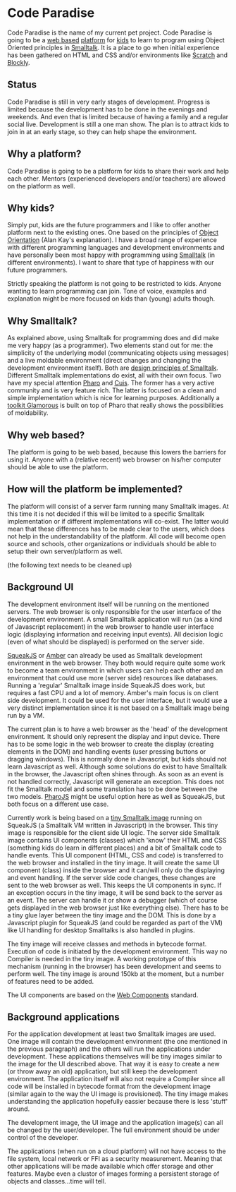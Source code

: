 # Code Paradise

Code Paradise is the name of my current pet project. Code Paradise is going to be a [web based](#web-based) [platform](#platform) for [kids](#kids) to learn to program using Object Oriented principles in [Smalltalk](#Smalltalk). It is a place to go when initial experience has been gathered on HTML and CSS and/or environments like [Scratch](https://scratch.mit.edu) and [Blockly](https://developers.google.com/blockly/).

## Status

Code Paradise is still in very early stages of development. Progress is limited because the development has to be done in the evenings and weekends. And even that is limited because of having a family and a regular social live. Development is still a one man show. The plan is to attract kids to join in at an early stage, so they can help shape the environment.

## <a name="platform">Why a platform?</a>

Code Paradise is going to be a platform for kids to share their work and help each other. Mentors (experienced developers and/or teachers) are allowed on the platform as well.

## <a name="kids">Why kids?</a>

Simply put, kids are the future programmers and I like to offer another platform next to the existing ones. One based on the principles of [Object Orientation](http://www.purl.org/stefan_ram/pub/doc_kay_oop_en) (Alan Kay's explanation). I have a broad range of experience with different programming languages and development environments and have personally been most happy with programming using [Smalltalk](#Smalltalk) (in different environments). I want to share that type of happiness with our future programmers.

Strictly speaking the platform is not going to be restricted to kids. Anyone wanting to learn programming can join. Tone of voice, examples and explanation might be more focused on kids than (young) adults though.

## <a name="Smalltalk">Why Smalltalk?</a>

As explained above, using Smalltalk for programming does and did make me very happy (as a programmer). Two elements stand out for me: the simplicity of the underlying model (communicating objects using messages) and a live moldable environment (direct changes and changing the development environment itself). Both are [design principles of Smalltalk](http://www.cs.virginia.edu/~evans/cs655/readings/smalltalk.html). Different Smalltalk implementations do exist, all with their own focus. Two have my special attention [Pharo](https://www.pharo.org) and [Cuis](https://github.com/Cuis-Smalltalk/Cuis-Smalltalk-Dev). The former has a very active community and is very feature rich. The latter is focused on a clean and simple implementation which is nice for learning purposes. Additionally a [toolkit Glamorous](https://gtoolkit.com) is built on top of Pharo that really shows the possibilities of moldability.

## <a name="web-based">Why web based?</a>

The platform is going to be web based, because this lowers the barriers for using it. Anyone with a (relative recent) web browser on his/her computer should be able to use the platform.

## <a name="implementation">How will the platform be implemented?</a>

The platform will consist of a server farm running many Smalltalk images. At this time it is not decided if this will be limited to a specific Smalltalk implementation or if different implementations will co-exist. The latter would mean that these differences has to be made clear to the users, which does not help in the understandability of the platform. All code will become open source and schools, other organizations or individuals should be able to setup their own server/platform as well.

(the following text needs to be cleaned up)

## Background UI

The development environment itself will be running on the mentioned servers. The web browser is only responsible for the user interface of the development environment. A small Smalltalk application will run (as a kind of Javascript replacement) in the web browser to handle user interface logic (displaying information and receiving input events). All decision logic (even of what should be displayed) is performed on the server side.

[SqueakJS](https://squeak.js.org) or [Amber](https://amber-lang.net) can already be used as Smalltalk development environment in the web browser. They both would require quite some work to become a team environment in which users can help each other and an environment that could use more (server side) resources like databases. Running a 'regular' Smalltalk image inside SqueakJS does work, but requires a fast CPU and a lot of memory. Amber's main focus is on client side development. It could be used for the user interface, but it would use a very distinct implementation since it is not based on a Smalltalk image being run by a VM.

The current plan is to have a web browser as the 'head' of the development environment. It should only represent the display and input device. There has to be some logic in the web browser to create the display (creating elements in the DOM) and handling events (user pressing buttons or dragging windows). This is normally done in Javascript, but kids should not learn Javascript as well. Although some solutions do exist to have Smalltalk in the browser, the Javascript often shines through. As soon as an event is not handled correctly, Javascript will generate an exception. This does not fit the Smalltalk model and some translation has to be done between the two models. [PharoJS](https://pharojs.github.io) might be useful option here as well as SqueakJS, but both focus on a different use case.

Currently work is being based on a [tiny Smalltalk image](https://github.com/carolahp/pharo/tree/candle) running on SqueakJS (a Smalltalk VM written in Javascript) in the browser. This tiny image is responsible for the client side UI logic. The server side Smalltalk image contains UI components (classes) which 'know' their HTML and CSS (something kids do learn in different places) and a bit of Smalltalk code to handle events. This UI component (HTML, CSS and code) is transferred to the web browser and installed in the tiny image. It will create the same UI component (class) inside the browser and it can/will only do the displaying and event handling. If the server side code changes, these changes are sent to the web browser as well. This keeps the UI components in sync. If an exception occurs in the tiny image, it will be send back to the server as an event. The server can handle it or show a debugger (which of course gets displayed in the web browser just like everything else). There has to be a tiny glue layer between the tiny image and the DOM. This is done by a Javascript plugin for SqueakJS (and could be regarded as part of the VM) like UI handling for desktop Smalltalks is also handled in plugins. 

The tiny image will receive classes and methods in bytecode format. Execution of code is initiated by the development environment. This way no Compiler is needed in the tiny image. A working prototype of this mechanism (running in the browser) has been development and seems to perform well. The tiny image is around 150kb at the moment, but a number of features need to be added.

The UI components are based on the [Web Components](https://developer.mozilla.org/en-US/docs/Web/Web_Components) standard.

## Background applications

For the application development at least two Smalltalk images are used. One image will contain the development environment (the one mentioned in the previous paragraph) and the others will run the applications under development. These applications themselves will be tiny images similar to the image for the UI described above. That way it is easy to create a new (or throw away an old) application, but still keep the development environment. The application itself will also not require a Compiler since all code will be installed in bytecode format from the development image (similar again to the way the UI image is provisioned). The tiny image makes understanding the application hopefully eassier because there is less 'stuff' around.

The development image, the UI image and the application image(s) can all be changed by the user/developer. The full environment should be under control of the developer.

The applications (when run on a cloud platform) will not have access to the file system, local netwerk or FFI as a security measurement. Meaning that other applications will be made available which offer storage and other features. Maybe even a clustor of images forming a persistent storage of objects and classes...time will tell.
